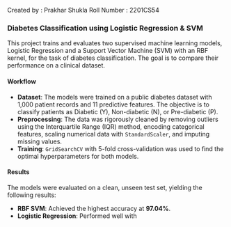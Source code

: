 Created by : Prakhar Shukla
Roll Number : 2201CS54

### Diabetes Classification using Logistic Regression & SVM

This project trains and evaluates two supervised machine learning models, Logistic Regression and a Support Vector Machine (SVM) with an RBF kernel, for the task of diabetes classification. The goal is to compare their performance on a clinical dataset.

#### Workflow
* **Dataset**: The models were trained on a public diabetes dataset with 1,000 patient records and 11 predictive features. The objective is to classify patients as Diabetic (Y), Non-diabetic (N), or Pre-diabetic (P).
* **Preprocessing**: The data was rigorously cleaned by removing outliers using the Interquartile Range (IQR) method, encoding categorical features, scaling numerical data with `StandardScaler`, and imputing missing values.
* **Training**: `GridSearchCV` with 5-fold cross-validation was used to find the optimal hyperparameters for both models.

#### Results
The models were evaluated on a clean, unseen test set, yielding the following results:
* **RBF SVM**: Achieved the highest accuracy at **97.04%**.
* **Logistic Regression**: Performed well with
